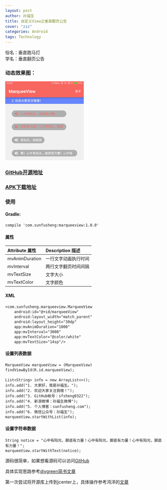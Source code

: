 ```yaml
---
layout: post
author: 孙福生
title: 自定义View之垂直翻页公告
cover: "zzz"
categories: Android
tags: Technology
---
```


俗名：垂直跑马灯  
学名：垂直翻页公告

### 动态效果图：

<img src="/assets/gifs/MarqueeView_Gif.gif" style="width: 50%;"/>

### [GitHub开源地址](https://github.com/sfsheng0322/MarqueeView)

### [APK下载地址](http://fir.im/MarqueeView)

### 使用

#### Gradle:

    compile 'com.sunfusheng:marqueeview:1.0.0'

#### 属性

| Attribute 属性          | Description 描述 |
|:---                    |:---|
| mvAnimDuration         | 一行文字动画执行时间           |
| mvInterval         | 两行文字翻页时间间隔           |
| mvTextSize         | 文字大小           |
| mvTextColor         | 文字颜色          |

#### XML

    <com.sunfusheng.marqueeview.MarqueeView
        android:id="@+id/marqueeView"
        android:layout_width="match_parent"
        android:layout_height="30dp"
        app:mvAnimDuration="1000"
        app:mvInterval="3000"
        app:mvTextColor="@color/white"
        app:mvTextSize="14sp"/>

#### 设置列表数据

    MarqueeView marqueeView = (MarqueeView) findViewById(R.id.marqueeView);

    List<String> info = new ArrayList<>();
    info.add("1. 大家好，我是孙福生。");
    info.add("2. 欢迎大家关注我哦！");
    info.add("3. GitHub帐号：sfsheng0322");
    info.add("4. 新浪微博：孙福生微博");
    info.add("5. 个人博客：sunfusheng.com");
    info.add("6. 微信公众号：孙福生");
    marqueeView.startWithList(info);

#### 设置字符串数据

    String notice = "心中有阳光，脚底有力量！心中有阳光，脚底有力量！心中有阳光，脚底有力量！";
    marqueeView.startWithText(notice);

源码很简单，如果想看源码可以访问[GitHub](https://github.com/sfsheng0322/MarqueeView)

具体实现思路参考[diygreen简书文章](http://www.jianshu.com/p/c5ef2803c823)

第一次尝试将开源库上传到jcenter上，具体操作参考鸿洋的[文章](http://blog.csdn.net/lmj623565791/article/details/51148825#rd)



